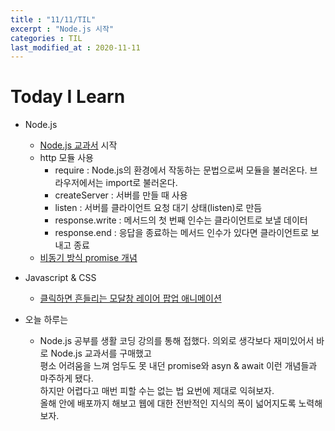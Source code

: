 ```yaml
---
title : "11/11/TIL"
excerpt : "Node.js 시작"
categories : TIL
last_modified_at : 2020-11-11
---
```


# Today I Learn  
  
  - Node.js  
    - [Node.js 교과서](https://book.naver.com/bookdb/book_detail.nhn?bid=16418778) 시작  
    - http 모듈 사용  
        - require : Node.js의 환경에서 작동하는 문법으로써 모듈을 불러온다. 브라우저에서는 import로 불러온다.
        - createServer : 서버를 만들 때 사용  
        - listen : 서버를 클라이언트 요청 대기 상태(listen)로 만듬  
        - response.write : 메서드의 첫 번째 인수는 클라이언트로 보낼 데이터  
        - response.end : 응답을 종료하는 메서드 인수가 있다면 클라이언트로 보내고 종료
    - [비동기 방식 promise 개념](https://joshua1988.github.io/web-development/javascript/promise-for-beginners/)
  
  - Javascript & CSS  
    - [클릭하면 흔들리는 모달창 레이어 팝업 애니메이션](https://wsss.tistory.com/846#none)  
  
  - 오늘 하루는  
    - Node.js 공부를 생활 코딩 강의를 통해 접했다. 의외로 생각보다 재미있어서 바로 Node.js 교과서를 구매했고  
    평소 어려움을 느껴 엄두도 못 내던 promise와 asyn & await 이런 개념들과 마주하게 됐다.  
    하지만 어렵다고 매번 피할 수는 없는 법 요번에 제대로 익혀보자.  
    올해 안에 배포까지 해보고 웹에 대한 전반적인 지식의 폭이 넓어지도록 노력해보자.